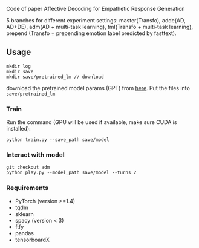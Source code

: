 Code of paper Affective Decoding for Empathetic Response Generation

5 branches for different experiment settings: master(Transfo), adde(AD, AD+DE), adm(AD + multi-task learning), tml(Transfo + multi-task learning), prepend (Transfo + prepending emotion label predicted by fasttext).

## Usage
```
mkdir log
mkdir save
mkdir save/pretrained_lm // download
```
download the pretrained model params (GPT) from [here](https://github.com/openai/finetune-transformer-lm/tree/master/model). Put the files into `save/pretrained_lm`

### Train
Run the command (GPU will be used if available, make sure CUDA is installed):
```
python train.py --save_path save/model
```

### Interact with model
```
git checkout adm
python play.py --model_path save/model --turns 2
```


### Requirements
* PyTorch (version >=1.4)
* tqdm
* sklearn
* spacy (version < 3)
* ftfy
* pandas
* tensorboardX
